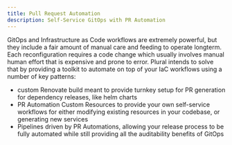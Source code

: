 ```yaml
---
title: Pull Request Automation
description: Self-Service GitOps with PR Automation
---
```

GitOps and Infrastructure as Code workflows are extremely powerful, but they include a fair amount of manual care and feeding to operate longterm. Each reconfiguration requires a code change which usually involves manual human effort that is expensive and prone to error. Plural intends to solve that by providing a toolkit to automate on top of your IaC workflows using a number of key patterns:

- custom Renovate build meant to provide turnkey setup for PR generation for dependency releases, like helm charts
- PR Automation Custom Resources to provide your own self-service workflows for either modifying existing resources in your codebase, or generating new services
- Pipelines driven by PR Automations, allowing your release process to be fully automated while still providing all the auditability benefits of GitOps

